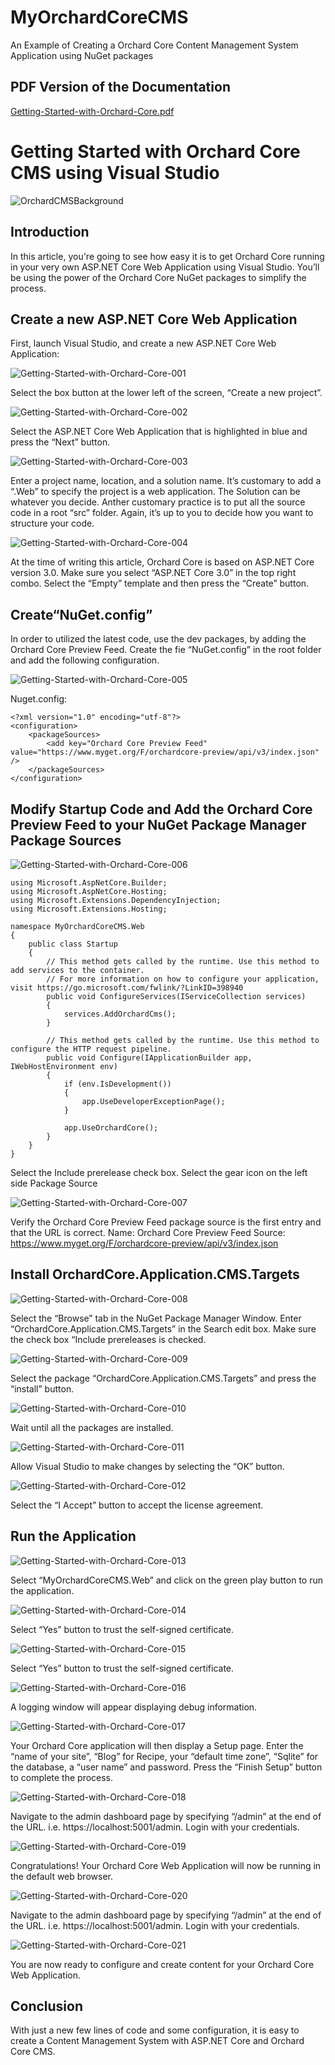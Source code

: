 # MyOrchardCoreCMS

An Example of Creating a Orchard Core Content Management System Application using NuGet packages

## PDF Version of the Documentation
[Getting-Started-with-Orchard-Core.pdf](https://github.com/OrchardSkills/MyOrchardCoreCMS/files/3996013/Getting-Started-with-Orchard-Core.pdf)

# Getting Started with Orchard Core CMS using Visual Studio

![OrchardCMSBackground](https://user-images.githubusercontent.com/59172485/71376645-5e37a200-257f-11ea-9bb8-890825fec338.png)

## Introduction

In this article, you're going to see how easy it is to get Orchard Core running in your very own ASP.NET Core Web Application using Visual Studio. You’ll be using the power of the Orchard Core NuGet packages to simplify the process.

## Create a new ASP.NET Core Web Application

First, launch Visual Studio, and create a new ASP.NET Core Web Application:

![Getting-Started-with-Orchard-Core-001](https://user-images.githubusercontent.com/59172485/71376623-5b3cb180-257f-11ea-9955-5224e558e521.png)

Select the box button at the lower left of the screen, “Create a new project”.

![Getting-Started-with-Orchard-Core-002](https://user-images.githubusercontent.com/59172485/71376624-5bd54800-257f-11ea-811e-4e66f3440bc3.png)

Select the ASP.NET Core Web Application that is highlighted in blue and press the “Next” button.

![Getting-Started-with-Orchard-Core-003](https://user-images.githubusercontent.com/59172485/71376625-5bd54800-257f-11ea-9e34-0b026fc7ea5f.png)

Enter a project name, location, and a solution name. It’s customary to add a “.Web” to specify the project is a web application. The Solution can be whatever you decide. Anther customary practice is to put all the source code in a root “src” folder. Again, it’s up to you to decide how you want to structure your code.

![Getting-Started-with-Orchard-Core-004](https://user-images.githubusercontent.com/59172485/71376626-5bd54800-257f-11ea-95f6-44154c735e0d.png)

At the time of writing this article, Orchard Core is based on ASP.NET Core version 3.0. Make sure you select “ASP.NET Core 3.0” in the top right combo. Select the “Empty” template and then press the “Create” button.

## Create“NuGet.config”

In order to utilized the latest code, use the  dev packages, by adding the Orchard Core Preview Feed. Create the fie “NuGet.config” in the root folder and add the following configuration.

![Getting-Started-with-Orchard-Core-005](https://user-images.githubusercontent.com/59172485/71376627-5bd54800-257f-11ea-9905-ac0472782b27.png)

Nuget.config:

```
<?xml version="1.0" encoding="utf-8"?>
<configuration>
    <packageSources>
        <add key="Orchard Core Preview Feed" value="https://www.myget.org/F/orchardcore-preview/api/v3/index.json" />
    </packageSources>
</configuration>
```

## Modify Startup Code and Add the Orchard Core Preview Feed to your NuGet Package Manager Package Sources

![Getting-Started-with-Orchard-Core-006](https://user-images.githubusercontent.com/59172485/71376628-5bd54800-257f-11ea-8639-69af1d65e7f8.png)

```
using Microsoft.AspNetCore.Builder;
using Microsoft.AspNetCore.Hosting;
using Microsoft.Extensions.DependencyInjection;
using Microsoft.Extensions.Hosting;

namespace MyOrchardCoreCMS.Web
{
    public class Startup
    {
        // This method gets called by the runtime. Use this method to add services to the container.
        // For more information on how to configure your application, visit https://go.microsoft.com/fwlink/?LinkID=398940
        public void ConfigureServices(IServiceCollection services)
        {
            services.AddOrchardCms();
        }

        // This method gets called by the runtime. Use this method to configure the HTTP request pipeline.
        public void Configure(IApplicationBuilder app, IWebHostEnvironment env)
        {
            if (env.IsDevelopment())
            {
                app.UseDeveloperExceptionPage();
            }

            app.UseOrchardCore();
        }
    }
}

```

Select the Include prerelease check box. Select the gear icon on the left side Package Source

![Getting-Started-with-Orchard-Core-007](https://user-images.githubusercontent.com/59172485/71376629-5c6dde80-257f-11ea-9fde-5751d854f2dc.png)

Verify the Orchard Core Preview Feed package source is the first entry and that the URL is correct.
Name: Orchard Core Preview Feed
Source: https://www.myget.org/F/orchardcore-preview/api/v3/index.json

## Install OrchardCore.Application.CMS.Targets

![Getting-Started-with-Orchard-Core-008](https://user-images.githubusercontent.com/59172485/71376630-5c6dde80-257f-11ea-91e9-9b9c693dc5ae.png)

Select the “Browse” tab in the NuGet Package Manager Window. Enter “OrchardCore.Application.CMS.Targets” in the Search edit box. Make sure the check box “Include prereleases is checked.

![Getting-Started-with-Orchard-Core-009](https://user-images.githubusercontent.com/59172485/71376632-5d067500-257f-11ea-9c05-415340aea316.png)

Select the package “OrchardCore.Application.CMS.Targets” and press the “install” button.

![Getting-Started-with-Orchard-Core-010](https://user-images.githubusercontent.com/59172485/71376633-5d067500-257f-11ea-845c-b5659a41b150.png)

Wait until all the packages are installed.

![Getting-Started-with-Orchard-Core-011](https://user-images.githubusercontent.com/59172485/71376634-5d067500-257f-11ea-924c-2e6c3a4b1fe5.png)

Allow Visual Studio to make changes by selecting the “OK” button.

![Getting-Started-with-Orchard-Core-012](https://user-images.githubusercontent.com/59172485/71376635-5d067500-257f-11ea-9019-5d32e8eefe52.png)

Select the “I Accept” button to accept the license agreement.

## Run the Application

![Getting-Started-with-Orchard-Core-013](https://user-images.githubusercontent.com/59172485/71376636-5d067500-257f-11ea-9376-8cde0769643a.png)

Select “MyOrchardCoreCMS.Web” and click on the green play button to run the application.

![Getting-Started-with-Orchard-Core-014](https://user-images.githubusercontent.com/59172485/71376637-5d9f0b80-257f-11ea-8748-af53e22b69f9.png)

Select “Yes” button to trust the self-signed certificate.

![Getting-Started-with-Orchard-Core-015](https://user-images.githubusercontent.com/59172485/71376638-5d9f0b80-257f-11ea-9b26-1f32f5d672db.png)

Select “Yes” button to trust the self-signed certificate.

![Getting-Started-with-Orchard-Core-016](https://user-images.githubusercontent.com/59172485/71376639-5d9f0b80-257f-11ea-9592-34dc809a1101.png)

A logging window will appear displaying debug information.

![Getting-Started-with-Orchard-Core-017](https://user-images.githubusercontent.com/59172485/71376640-5d9f0b80-257f-11ea-9196-dca6cb69e159.png)

Your Orchard Core application will then display a Setup page. Enter the “name of your site”, “Blog” for Recipe, your “default time zone”, “Sqlite” for the database, a “user name” and password. Press the “Finish Setup” button to complete the process.


![Getting-Started-with-Orchard-Core-018](https://user-images.githubusercontent.com/59172485/71376641-5d9f0b80-257f-11ea-9d24-3533943d6b26.png)

Navigate to the admin dashboard page by specifying “/admin” at the end of the URL. i.e. https://localhost:5001/admin. Login with your credentials.

![Getting-Started-with-Orchard-Core-019](https://user-images.githubusercontent.com/59172485/71376642-5d9f0b80-257f-11ea-8273-0948979177ab.png)

Congratulations! Your Orchard Core Web Application will now be running in the default web browser.

![Getting-Started-with-Orchard-Core-020](https://user-images.githubusercontent.com/59172485/71376643-5e37a200-257f-11ea-92d8-be8f58b84b4c.png)

Navigate to the admin dashboard page by specifying “/admin” at the end of the URL. i.e. https://localhost:5001/admin. Login with your credentials.

![Getting-Started-with-Orchard-Core-021](https://user-images.githubusercontent.com/59172485/71376644-5e37a200-257f-11ea-9663-d263321b903f.png)

You are now ready to configure and create content for your Orchard Core Web Application.

## Conclusion

With just a new few lines of code and some configuration, it is easy to create a Content Management System with ASP.NET Core and Orchard Core CMS.